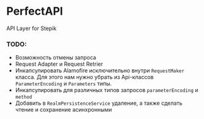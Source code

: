 # PerfectAPI
API Layer for Stepik

### TODO:
* Возможность отмены запроса
* Request Adapter и Request Retrier
* Инкапсулировать Alamofire исключительно внутри `RequestMaker` класса. Для этого нам нужно убрать из Api-классов `ParameterEncoding` и `Parameters` типы.
* Инкапсулировать для различных типов запросов `parameterEncoding` и `method`
* Добавить в `RealmPersistenceService` удаление, а также сделать чтение и сохранение асинхронными
